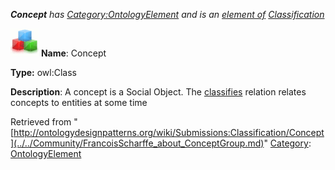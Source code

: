 ___Concept__ has [Category:OntologyElement](../../Category/OntologyElement.md "Category:OntologyElement") and is an [element of](../../Property/ElementOf.md "Property:ElementOf") [Classification](../../Submissions/Classification.md "Submissions:Classification")_


  




[![Class](../../images/thumb/2/27/Class.gif/45px-Class.gif)](../../Image/Class.gif.md "Class")
__Name__: Concept 


__Type:__ owl:Class 


__Description__: A concept is a Social Object. The  [classifies](../../Submissions/Classification/classifies.md "Submissions:Classification/classifies") relation relates concepts to entities at some time 





Retrieved from "[http://ontologydesignpatterns.org/wiki/Submissions:Classification/Concept](../../Community/FrancoisScharffe_about_ConceptGroup.md)"
 [Category](http://ontologydesignpatterns.org/wiki/Special:Categories "Special:Categories"): [OntologyElement](../../Category/OntologyElement.md "Category:OntologyElement")